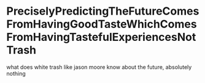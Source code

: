 # PreciselyPredictingTheFutureComesFromHavingGoodTasteWhichComesFromHavingTastefulExperiencesNotTrash

what does white trash like jason moore know about the future, absolutely nothing
